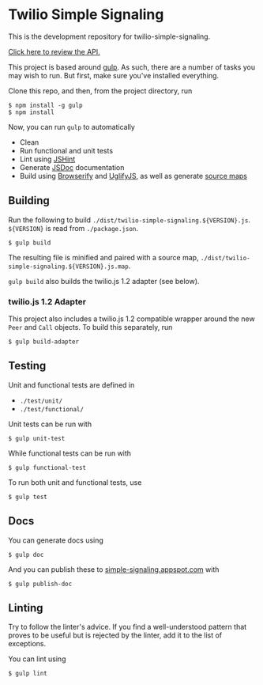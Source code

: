 Twilio Simple Signaling
=======================

This is the development repository for twilio-simple-signaling.

[Click here to review the API.](//simple-signaling.appspot.com/)

This project is based around [gulp](//gulpjs.com/). As such, there are a number
of tasks you may wish to run. But first, make sure you've installed everything.

Clone this repo, and then, from the project directory, run

```
$ npm install -g gulp
$ npm install
```

Now, you can run `gulp` to automatically

- Clean
- Run functional and unit tests
- Lint using [JSHint](//github.com/jshint/jshint/)
- Generate [JSDoc](//usejsdoc.org/) documentation
- Build using [Browserify](http://browserify.org/) and [UglifyJS](https://github.com/mishoo/UglifyJS2), as well as generate [source maps](//docs.google.com/a/twilio.com/document/d/1U1RGAehQwRypUTovF1KRlpiOFze0b-_2gc6fAH0KY0k)

Building
--------

Run the following to build `./dist/twilio-simple-signaling.${VERSION}.js`.
`${VERSION}` is read from `./package.json`.

```
$ gulp build
```

The resulting file is minified and paired with a source map,
`./dist/twilio-simple-signaling.${VERSION}.js.map`.

`gulp build` also builds the twilio.js 1.2 adapter (see below).

### twilio.js 1.2 Adapter

This project also includes a twilio.js 1.2 compatible wrapper around the new
`Peer` and `Call` objects. To build this separately, run

```
$ gulp build-adapter
```

Testing
-------

Unit and functional tests are defined in

- `./test/unit/`
- `./test/functional/`

Unit tests can be run with

```
$ gulp unit-test
```

While functional tests can be run with

```
$ gulp functional-test
```

To run both unit and functional tests, use

```
$ gulp test
```

Docs
----

You can generate docs using

```
$ gulp doc
```

And you can publish these to [simple-signaling.appspot.com](//simple-signaling.appspot.com)
with

```
$ gulp publish-doc
```

Linting
-------

Try to follow the linter's advice. If you find a well-understood pattern that
proves to be useful but is rejected by the linter, add it to the list of
exceptions.

You can lint using

```
$ gulp lint
```
